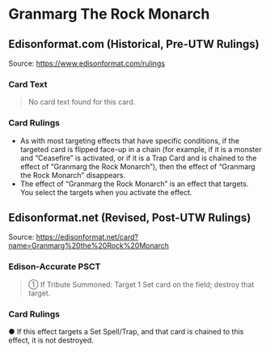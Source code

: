 # Granmarg The Rock Monarch

## Edisonformat.com (Historical, Pre-UTW Rulings)

Source: https://www.edisonformat.com/rulings

### Card Text

> No card text found for this card.

### Card Rulings

*   As with most targeting effects that have specific conditions, if the targeted card is flipped face-up in a chain (for example, if it is a monster and “Ceasefire” is activated, or if it is a Trap Card and is chained to the effect of “Granmarg the Rock Monarch”), then the effect of “Granmarg the Rock Monarch” disappears.
*   The effect of “Granmarg the Rock Monarch” is an effect that targets. You select the targets when you activate the effect.

## Edisonformat.net (Revised, Post-UTW Rulings)

Source: https://edisonformat.net/card?name=Granmarg%20the%20Rock%20Monarch

### Edison-Accurate PSCT

> ① If Tribute Summoned: Target 1 Set card on the field; destroy that target.

### Card Rulings

● If this effect targets a Set Spell/Trap, and that card is chained to this effect, it is not destroyed.
            